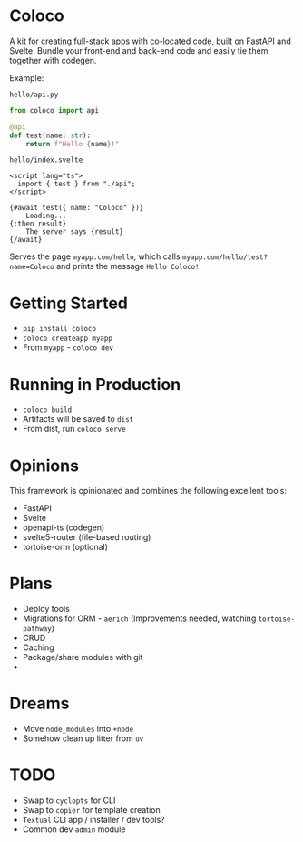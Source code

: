 # Coloco

A kit for creating full-stack apps with co-located code, built on FastAPI and Svelte. Bundle your front-end and back-end code and easily tie them together with codegen.

Example:

`hello/api.py`

```python
from coloco import api

@api
def test(name: str):
    return f"Hello {name}!"

```

`hello/index.svelte`

```svelte
<script lang="ts">
  import { test } from "./api";
</script>

{#await test({ name: "Coloco" })}
	Loading...
{:then result}
	The server says {result}
{/await}
```

Serves the page `myapp.com/hello`, which calls `myapp.com/hello/test?name=Coloco` and prints the message `Hello Coloco!`

# Getting Started

- `pip install coloco`
- `coloco createapp myapp`
- From `myapp` - `coloco dev`

# Running in Production

- `coloco build`
- Artifacts will be saved to `dist`
- From dist, run `coloco serve`

# Opinions

This framework is opinionated and combines the following excellent tools:

- FastAPI
- Svelte
- openapi-ts (codegen)
- svelte5-router (file-based routing)
- tortoise-orm (optional)

# Plans

- Deploy tools
- Migrations for ORM - `aerich` (Improvements needed, watching `tortoise-pathway`)
- CRUD
- Caching
- Package/share modules with git
- 

# Dreams

- Move `node_modules` into `+node`
- Somehow clean up litter from `uv`

# TODO

- Swap to `cyclopts` for CLI
- Swap to `copier` for template creation
- `Textual` CLI app / installer / dev tools?
- Common dev `admin` module
